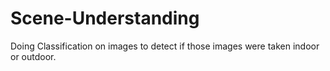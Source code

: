 # Scene-Understanding
Doing Classification on images to detect if those images were taken indoor or outdoor.
